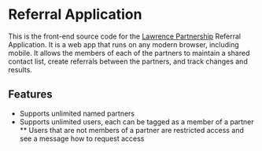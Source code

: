 # Referral Application

This is the front-end source code for the [Lawrence Partnership](http://lawrencepartnership.org/) Referral Application. It is a web app that runs on any modern browser, including mobile.  It allows the members of each of the partners to maintain a shared contact list, create referrals between the partners, and track changes and results.


## Features

* Supports unlimited named partners
* Supports unlimited users, each can be tagged as a member of a partner
** Users that are not members of a partner are restricted access and see a message how to request access




